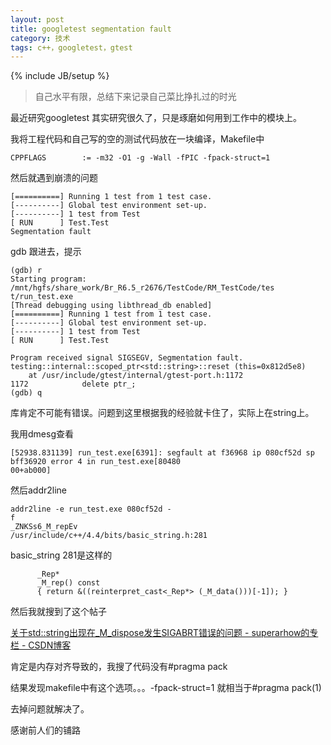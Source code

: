 ```yaml
---
layout: post
title: googletest segmentation fault
category: 技术
tags: c++，googletest，gtest
---
```

{% include JB/setup %}



> 自己水平有限，总结下来记录自己菜比挣扎过的时光



最近研究googletest 其实研究很久了，只是琢磨如何用到工作中的模块上。

我将工程代码和自己写的空的测试代码放在一块编译，Makefile中

```
CPPFLAGS        := -m32 -O1 -g -Wall -fPIC -fpack-struct=1 
```

然后就遇到崩溃的问题

```
[==========] Running 1 test from 1 test case.
[----------] Global test environment set-up.
[----------] 1 test from Test
[ RUN      ] Test.Test
Segmentation fault
```

gdb 跟进去，提示

```
(gdb) r
Starting program: /mnt/hgfs/share_work/Br_R6.5_r2676/TestCode/RM_TestCode/tes                                                                                 t/run_test.exe
[Thread debugging using libthread_db enabled]
[==========] Running 1 test from 1 test case.
[----------] Global test environment set-up.
[----------] 1 test from Test
[ RUN      ] Test.Test

Program received signal SIGSEGV, Segmentation fault.
testing::internal::scoped_ptr<std::string>::reset (this=0x812d5e8)
    at /usr/include/gtest/internal/gtest-port.h:1172
1172            delete ptr_;
(gdb) q
```

库肯定不可能有错误。问题到这里根据我的经验就卡住了，实际上在string上。

我用dmesg查看

```
[52938.831139] run_test.exe[6391]: segfault at f36968 ip 080cf52d sp bff36920 error 4 in run_test.exe[80480                                                   00+ab000]
```

然后addr2line

```
addr2line -e run_test.exe 080cf52d -                                                   f
_ZNKSs6_M_repEv
/usr/include/c++/4.4/bits/basic_string.h:281
```

basic_string 281是这样的

```
      _Rep*
      _M_rep() const
      { return &((reinterpret_cast<_Rep*> (_M_data()))[-1]); }
```

然后我就搜到了这个帖子

[关于std::string出现在_M_dispose发生SIGABRT错误的问题 - superarhow的专栏 - CSDN博客](http://blog.csdn.net/superarhow/article/details/30063331)



肯定是内存对齐导致的，我搜了代码没有#pragma pack

结果发现makefile中有这个选项。。。-fpack-struct=1 就相当于#pragma pack(1)

去掉问题就解决了。

感谢前人们的铺路